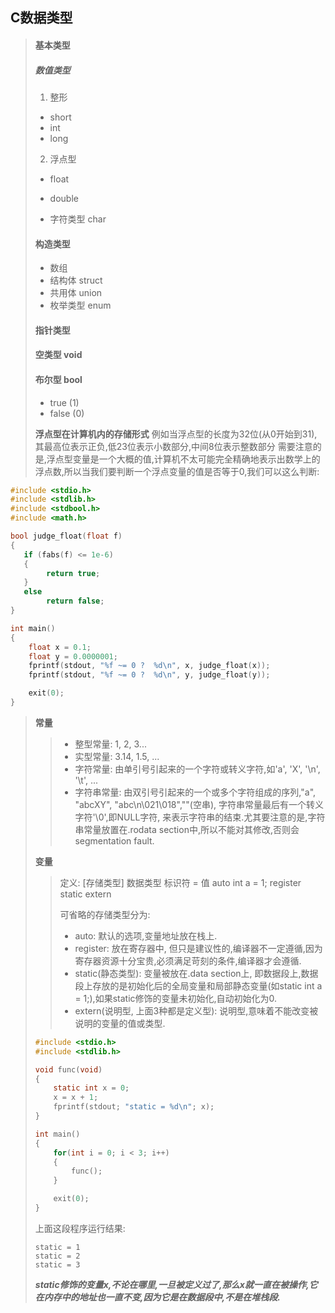 ##  C数据类型
> 
> #### 基本类型
> ##### 数值类型
> 1. 整形
> * short
> * int
> * long
>
> 2. 浮点型
> * float
> * double
> 
> * 字符类型 char
> 
> #### 构造类型
> * 数组
> * 结构体    struct
> * 共用体    union
> * 枚举类型    enum
> 
> #### 指针类型
> 
> #### 空类型  void
> 
> #### 布尔型 bool
> * true    (1)
> * false   (0)
> 
> **浮点型在计算机内的存储形式**
> 例如当浮点型的长度为32位(从0开始到31),其最高位表示正负,低23位表示小数部分,中间8位表示整数部分
> 需要注意的是,浮点型变量是一个大概的值,计算机不太可能完全精确地表示出数学上的浮点数,所以当我们要判断一个浮点变量的值是否等于0,我们可以这么判断:
```c
#include <stdio.h>
#include <stdlib.h>
#include <stdbool.h>
#include <math.h>

bool judge_float(float f)
{
   if (fabs(f) <= 1e-6)
   {
        return true;
   }
   else
        return false;
}

int main()
{
    float x = 0.1;
    float y = 0.0000001;
    fprintf(stdout, "%f ~= 0 ?  %d\n", x, judge_float(x));
    fprintf(stdout, "%f ~= 0 ?  %d\n", y, judge_float(y));

    exit(0);
}
```

> **常量**
> > * 整型常量: 1, 2, 3...
> > * 实型常量: 3.14, 1.5, ...
> > * 字符常量: 由单引号引起来的一个字符或转义字符,如'a', 'X', '\n', '\t', ...
> > * 字符串常量: 由双引号引起来的一个或多个字符组成的序列,"a", "abcXY", "abc\n\021\018",""(空串), 字符串常量最后有一个转义字符'\0',即NULL字符, 来表示字符串的结束.尤其要注意的是,字符串常量放置在.rodata section中,所以不能对其修改,否则会segmentation fault.
> 
> 
> **变量**
> > 定义: [存储类型]  数据类型  标识符  =  值
> >       auto        int       a       =  1;
> >       register
> >       static
> >       extern
> > 
> > 可省略的存储类型分为:
> > * auto: 默认的选项,变量地址放在栈上.
> > * register: 放在寄存器中, 但只是建议性的,编译器不一定遵循,因为寄存器资源十分宝贵,必须满足苛刻的条件,编译器才会遵循.
> > * static(静态类型): 变量被放在.data section上, 即数据段上,数据段上存放的是初始化后的全局变量和局部静态变量(如static int a = 1;),如果static修饰的变量未初始化,自动初始化为0.
> > * extern(说明型, 上面3种都是定义型): 说明型,意味着不能改变被说明的变量的值或类型.
> ```c
> #include <stdio.h>
> #include <stdlib.h>
> 
> void func(void)
> {
>     static int x = 0;
>     x = x + 1;
>     fprintf(stdout; "static = %d\n"; x);
> }
> 
> int main()
> {
>     for(int i = 0; i < 3; i++)
>     {
>         func();
>     }
> 
>     exit(0);
> }
> ```
> 上面这段程序运行结果:
> ```
> static = 1
> static = 2
> static = 3
> ```
> ***static修饰的变量x,不论在哪里,一旦被定义过了,那么x就一直在被操作,它在内存中的地址也一直不变,因为它是在数据段中,不是在堆栈段.***


































